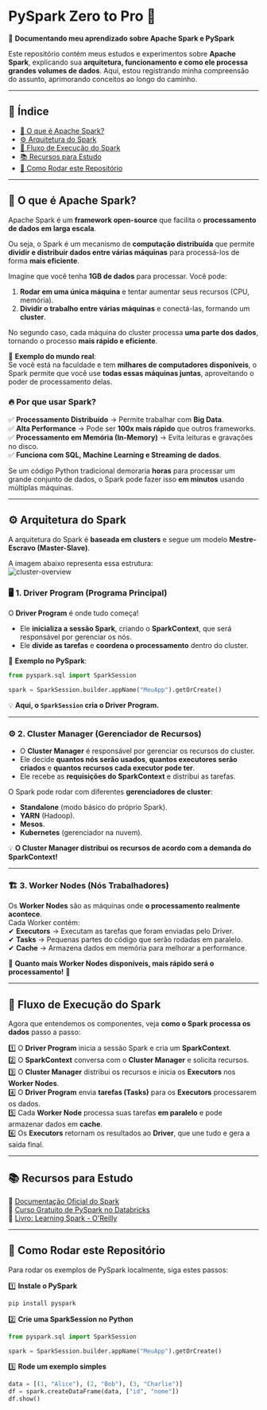 # **PySpark Zero to Pro 🚀**  
📌 **Documentando meu aprendizado sobre Apache Spark e PySpark**  

Este repositório contém meus estudos e experimentos sobre **Apache Spark**, explicando sua **arquitetura, funcionamento e como ele processa grandes volumes de dados**. Aqui, estou registrando minha compreensão do assunto, aprimorando conceitos ao longo do caminho.  

---

## 📝 **Índice**
- [📌 O que é Apache Spark?](#-o-que-é-apache-spark)
- [⚙️ Arquitetura do Spark](https://github.com/AninhaBe/pyspark_zero_to_pro/blob/main/README.md#%EF%B8%8F-arquitetura-do-spark)
- [🚀 Fluxo de Execução do Spark](#-fluxo-de-execução-do-spark)
- [📚 Recursos para Estudo](#-recursos-para-estudo)
- [📌 Como Rodar este Repositório](#-como-rodar-este-repositório)

---

## 📌 **O que é Apache Spark?**
Apache Spark é um **framework open-source** que facilita o **processamento de dados em larga escala**.  

Ou seja, o Spark é um mecanismo de **computação distribuída** que permite **dividir e distribuir dados entre várias máquinas** para processá-los de forma **mais eficiente**.  

Imagine que você tenha **1GB de dados** para processar. Você pode:
1. **Rodar em uma única máquina** e tentar aumentar seus recursos (CPU, memória).  
2. **Dividir o trabalho entre várias máquinas** e conectá-las, formando um **cluster**.  

No segundo caso, cada máquina do cluster processa **uma parte dos dados**, tornando o processo **mais rápido e eficiente**.  

📌 **Exemplo do mundo real**:  
Se você está na faculdade e tem **milhares de computadores disponíveis**, o Spark permite que você use **todas essas máquinas juntas**, aproveitando o poder de processamento delas.  

### 🔥 **Por que usar Spark?**
✅ **Processamento Distribuído** → Permite trabalhar com **Big Data**.  
✅ **Alta Performance** → Pode ser **100x mais rápido** que outros frameworks.  
✅ **Processamento em Memória (In-Memory)** → Evita leituras e gravações no disco.  
✅ **Funciona com SQL, Machine Learning e Streaming de dados**.  

Se um código Python tradicional demoraria **horas** para processar um grande conjunto de dados, o Spark pode fazer isso **em minutos** usando múltiplas máquinas.  

---

## ⚙️ **Arquitetura do Spark**
A arquitetura do Spark é **baseada em clusters** e segue um modelo **Mestre-Escravo (Master-Slave)**.  

A imagem abaixo representa essa estrutura:  
![cluster-overview](https://github.com/user-attachments/assets/34ea3450-581b-4c2d-9c51-dcbb9fac7758)


### 🖥 **1. Driver Program (Programa Principal)**
O **Driver Program** é onde tudo começa!  
- Ele **inicializa a sessão Spark**, criando o **SparkContext**, que será responsável por gerenciar os nós.  
- Ele **divide as tarefas** e **coordena o processamento** dentro do cluster.  

📌 **Exemplo no PySpark**:
```python
from pyspark.sql import SparkSession

spark = SparkSession.builder.appName("MeuApp").getOrCreate()
```
💡 **Aqui, o `SparkSession` cria o Driver Program.**

---

### ⚙️ **2. Cluster Manager (Gerenciador de Recursos)**
- O **Cluster Manager** é responsável por gerenciar os recursos do cluster.  
- Ele decide **quantos nós serão usados**, **quantos executores serão criados** e **quantos recursos cada executor pode ter**.  
- Ele recebe as **requisições do SparkContext** e distribui as tarefas.  

O Spark pode rodar com diferentes **gerenciadores de cluster**:
- **Standalone** (modo básico do próprio Spark).  
- **YARN** (Hadoop).  
- **Mesos**.  
- **Kubernetes** (gerenciador na nuvem).  

💡 **O Cluster Manager distribui os recursos de acordo com a demanda do SparkContext!**

---

### 🏗 **3. Worker Nodes (Nós Trabalhadores)**
Os **Worker Nodes** são as máquinas onde **o processamento realmente acontece**.  
Cada Worker contém:  
✔ **Executors** → Executam as tarefas que foram enviadas pelo Driver.  
✔ **Tasks** → Pequenas partes do código que serão rodadas em paralelo.  
✔ **Cache** → Armazena dados em memória para melhorar a performance.  

📌 **Quanto mais Worker Nodes disponíveis, mais rápido será o processamento!** 🚀

---

## 🚀 **Fluxo de Execução do Spark**
Agora que entendemos os componentes, veja **como o Spark processa os dados** passo a passo:

1️⃣ O **Driver Program** inicia a sessão Spark e cria um **SparkContext**.  
2️⃣ O **SparkContext** conversa com o **Cluster Manager** e solicita recursos.  
3️⃣ O **Cluster Manager** distribui os recursos e inicia os **Executors** nos **Worker Nodes**.  
4️⃣ O **Driver Program** envia **tarefas (Tasks)** para os **Executors** processarem os dados.  
5️⃣ Cada **Worker Node** processa suas tarefas **em paralelo** e pode armazenar dados em **cache**.  
6️⃣ Os **Executors** retornam os resultados ao **Driver**, que une tudo e gera a saída final.  

---

## 📚 **Recursos para Estudo**
🔹 [Documentação Oficial do Spark](https://spark.apache.org/docs/latest/)  
🔹 [Curso Gratuito de PySpark no Databricks](https://www.databricks.com/learn)  
🔹 [Livro: Learning Spark - O'Reilly](https://www.oreilly.com/library/view/learning-spark-2nd/9781492050032/)  

---

## 📌 **Como Rodar este Repositório**
Para rodar os exemplos de PySpark localmente, siga estes passos:

1️⃣ **Instale o PySpark**  
```sh
pip install pyspark
```

2️⃣ **Crie uma SparkSession no Python**
```python
from pyspark.sql import SparkSession

spark = SparkSession.builder.appName("MeuApp").getOrCreate()
```

3️⃣ **Rode um exemplo simples**
```python
data = [(1, "Alice"), (2, "Bob"), (3, "Charlie")]
df = spark.createDataFrame(data, ["id", "nome"])
df.show()
```


